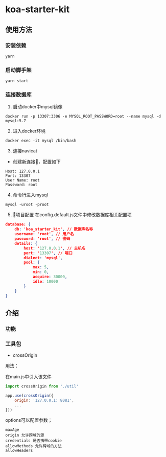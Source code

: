# koa-starter-kit
## 使用方法
### 安装依赖
```
yarn
```
### 启动脚手架
```
yarn start
```
### 连接数据库
1. 启动docker中mysql镜像
```shell
docker run -p 13307:3306 -e MYSQL_ROOT_PASSWORD=root --name mysql -d mysql:5.7
```
2. 进入docker环境
```shell
docker exec -it mysql /bin/bash
```
3. 连接navicat
* 创建新连接，配置如下
```
Host: 127.0.0.1
Port: 13307
User Name: root
Password: root
```
4. 命令行进入mysql
```shell
mysql -uroot -proot
```
5. 项目配置
在config.default.js文件中修改数据库相关配置项
```json
database: {
    db: 'koa_starter_kit', // 数据库名称
    username: 'root', // 用户名
    password: 'root', // 密码
    details: {
        host: '127.0.0.1', // 主机名
        port: '13307', // 端口
        dialect: 'mysql',
        pool: {
            max: 5,
            min: 0,
            acquire: 30000,
            idle: 10000
        }
    }
}
```
## 介绍
### 功能


### 工具包
* crossOrigin

用法：

在main.js中引入该文件
```js
import crossOrigin from './util'

app.use(crossOrigin({
    origin: '127.0.0.1: 8081', 
    ...
}))
```
options可以配置参数；
```
maxAge
origin 允许跨域的源
credentials 是否携带cookie
allowMethods 允许跨域的方法
allowHeaders
```

